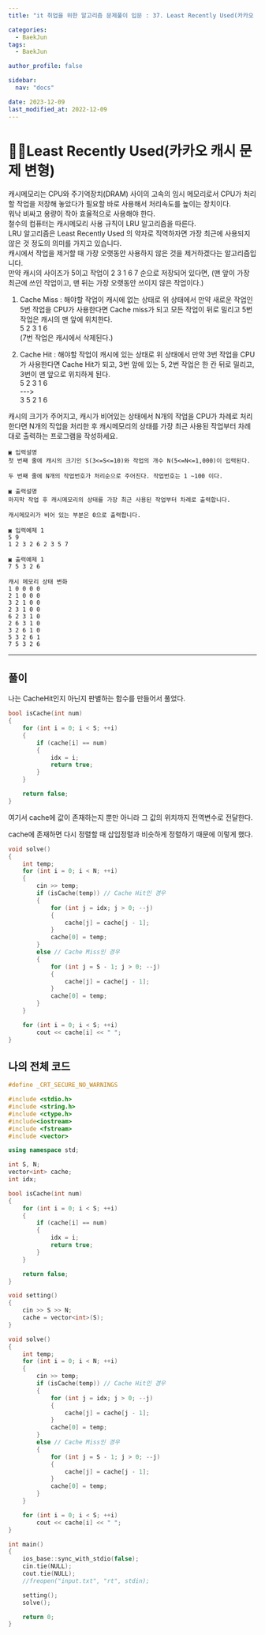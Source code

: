 ```yaml
---
title: "it 취업을 위한 알고리즘 문제풀이 입문 : 37. Least Recently Used(카카오 캐시 문제 변형)"

categories:
  - BaekJun
tags:
  - BaekJun

author_profile: false

sidebar:
  nav: "docs"

date: 2023-12-09
last_modified_at: 2022-12-09
---
```


# 🙇‍♀️Least Recently Used(카카오 캐시 문제 변형)

캐시메모리는 CPU와 주기억장치(DRAM) 사이의 고속의 임시 메모리로서 CPU가 처리할 작업을 저장해 놓았다가 필요할 바로 사용해서 처리속도를 높이는 장치이다.  
워낙 비싸고 용량이 작아 효율적으로 사용해야 한다.  
철수의 컴퓨터는 캐시메모리 사용 규칙이 LRU 알고리즘을 따른다.  
LRU 알고리즘은 Least Recently Used 의 약자로 직역하자면 가장 최근에 사용되지 않은 것 정도의 의미를 가지고 있습니다.  
캐시에서 작업을 제거할 때 가장 오랫동안 사용하지 않은 것을 제거하겠다는 알고리즘입니다.  
만약 캐시의 사이즈가 5이고 작업이 2 3 1 6 7 순으로 저장되어 있다면, (맨 앞이 가장 최근에 쓰인 작업이고, 맨 뒤는 가장 오랫동안 쓰이지 않은 작업이다.)

1) Cache Miss : 해야할 작업이 캐시에 없는 상태로 위 상태에서 만약 새로운 작업인 5번 작업을 CPU가 사용한다면 Cache miss가 되고 모든 작업이 뒤로 밀리고 5번작업은 캐시의 맨 앞에 위치한다.  
5 2 3 1 6  
(7번 작업은 캐시에서 삭제된다.)  

2) Cache Hit : 해야할 작업이 캐시에 있는 상태로 위 상태에서 만약 3번 작업을 CPU가 사용한다면 Cache Hit가 되고, 3번 앞에 있는 5, 2번 작업은 한 칸 뒤로 밀리고, 3번이 맨 앞으로 위치하게 된다.  
5 2 3 1 6  
--->  
3 5 2 1 6  

캐시의 크기가 주어지고, 캐시가 비어있는 상태에서 N개의 작업을 CPU가 차례로 처리한다면 N개의 작업을 처리한 후 캐시메모리의 상태를 가장 최근 사용된 작업부터 차례대로 출력하는 프로그램을 작성하세요. 


```
▣ 입력설명
첫 번째 줄에 캐시의 크기인 S(3<=S<=10)와 작업의 개수 N(5<=N<=1,000)이 입력된다.

두 번째 줄에 N개의 작업번호가 처리순으로 주어진다. 작업번호는 1 ~100 이다.

▣ 출력설명
마지막 작업 후 캐시메모리의 상태를 가장 최근 사용된 작업부터 차례로 출력합니다. 

캐시메모리가 비어 있는 부분은 0으로 출력합니다.

▣ 입력예제 1 
5 9
1 2 3 2 6 2 3 5 7

▣ 출력예제 1
7 5 3 2 6
```

```
캐시 메모리 상태 변화
1 0 0 0 0
2 1 0 0 0
3 2 1 0 0
2 3 1 0 0
6 2 3 1 0
2 6 3 1 0
3 2 6 1 0
5 3 2 6 1
7 5 3 2 6
```
---

## 풀이

나는 CacheHit인지 아닌지 판별하는 함수를 만들어서 풀었다.  

```cpp
bool isCache(int num)
{
	for (int i = 0; i < S; ++i)
	{
		if (cache[i] == num)
		{
			idx = i;
			return true;
		}
	}

	return false;
}
```
여기서 cache에 값이 존재하는지 뿐만 아니라 그 값의 위치까지 전역변수로 전달한다.  

cache에 존재하면 다시 정렬할 때 삽입정렬과 비슷하게 정렬하기 때문에 이렇게 했다.  

```cpp
void solve()
{
	int temp;
	for (int i = 0; i < N; ++i)
	{
		cin >> temp;
		if (isCache(temp)) // Cache Hit인 경우
		{
			for (int j = idx; j > 0; --j)
			{
				cache[j] = cache[j - 1];
			}
			cache[0] = temp;
		}
		else // Cache Miss인 경우
		{
			for (int j = S - 1; j > 0; --j)
			{
				cache[j] = cache[j - 1];
			}
			cache[0] = temp;
		}
	}

	for (int i = 0; i < S; ++i)
		cout << cache[i] << " ";
}
```

## 나의 전체 코드

```cpp
#define _CRT_SECURE_NO_WARNINGS

#include <stdio.h>
#include <string.h>
#include <ctype.h>
#include<iostream>
#include <fstream>
#include <vector>

using namespace std;

int S, N;
vector<int> cache;
int idx;

bool isCache(int num)
{
	for (int i = 0; i < S; ++i)
	{
		if (cache[i] == num)
		{
			idx = i;
			return true;
		}
	}

	return false;
}

void setting()
{
	cin >> S >> N;
	cache = vector<int>(S);
}

void solve()
{
	int temp;
	for (int i = 0; i < N; ++i)
	{
		cin >> temp;
		if (isCache(temp)) // Cache Hit인 경우
		{
			for (int j = idx; j > 0; --j)
			{
				cache[j] = cache[j - 1];
			}
			cache[0] = temp;
		}
		else // Cache Miss인 경우
		{
			for (int j = S - 1; j > 0; --j)
			{
				cache[j] = cache[j - 1];
			}
			cache[0] = temp;
		}
	}

	for (int i = 0; i < S; ++i)
		cout << cache[i] << " ";
}

int main() 
{
	ios_base::sync_with_stdio(false);
	cin.tie(NULL);
	cout.tie(NULL);
	//freopen("input.txt", "rt", stdin);

	setting();
	solve();

	return 0;
}
```